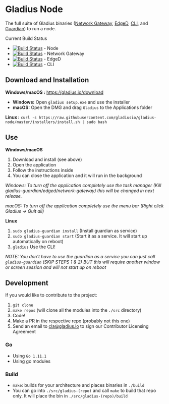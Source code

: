 # Gladius Node

The full suite of Gladius binaries ([Network Gateway](https://github.com/gladiusio/gladius-network-gateway), [EdgeD](https://github.com/gladiusio/gladius-edged), [CLI](https://github.com/gladiusio/gladius-cli), and [Guardian](https://github.com/gladiusio/gladius-guardian)) to run a node.

Current Build Status
* [![Build Status](https://travis-ci.com/gladiusio/gladius-node.svg?branch=master)](https://travis-ci.com/gladiusio/gladius-node) - Node
* [![Build Status](https://travis-ci.com/gladiusio/gladius-network-gateway.svg?branch=master)](https://travis-ci.com/gladiusio/gladius-network-gateway) - Network Gateway
* [![Build Status](https://travis-ci.com/gladiusio/gladius-edged.svg?branch=master)](https://travis-ci.com/gladiusio/gladius-edged) - EdgeD
* [![Build Status](https://travis-ci.com/gladiusio/gladius-cli.svg?branch=master)](https://travis-ci.com/gladiusio/gladius-cli) - CLI

## Download and Installation

**Windows/macOS :** https://gladius.io/download
- **Windows:** Open `gladius setup.exe` and use the installer
- **macOS:** Open the DMG and drag `Gladius` to the Applications folder

**Linux :** `curl -s https://raw.githubusercontent.com/gladiusio/gladius-node/master/installers/install.sh | sudo bash`

## Use
**Windows/macOS**
1. Download and install (see above)
2. Open the application
3. Follow the instructions inside
4. You can close the application and it will run in the background

*Windows: To turn off the application completely use the task manager (Kill gladius-guardian/edged/network-gateway) this will be changed in next release.*

*macOS: To turn off the application completely use the menu bar (Right click Gladius -> Quit all)*

**Linux**
1. `sudo gladius-guardian install` (Install guardian as service)
2. `sudo gladius-guardian start` (Start it as a service. It will start up automatically on reboot)
3. `gladius` Use the CLI!

*NOTE: You don't have to use the guardian as a service you can just call `gladius-guardian` (SKIP STEPS 1 & 2) BUT this will require another window or screen session and will not start up on reboot*

## Development
If you would like to contribute to the project:
1. `git clone`
2. `make repos` (will clone all the modules into the `./src` directory)
3. Code!
4. Make a PR in the respective repo (probably not this one)
5. Send an email to cla@gladius.io to sign our Contributor Licensing Agreement

### Go
- Using `Go 1.11.1`
- Using go modules

### Build
- `make`: builds for your architecture and places binaries in `./build`
- You can go into `./src/gladius-(repo)` and call `make` to build that repo only.
It will place the bin in `./src/gladius-(repo)/build`